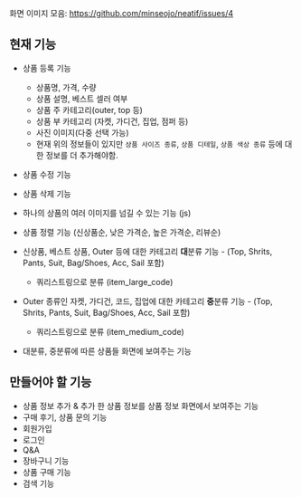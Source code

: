 화면 이미지 모음: https://github.com/minseojo/neatif/issues/4

## 현재 기능
- 상품 등록 기능
  - 상품명, 가격, 수량
  - 상품 설명, 베스트 셀러 여부
  - 상품 주 카테고리(outer, top 등)
  - 상품 부 카테고리 (자켓, 가디건, 집업, 점퍼 등)
  - 사진 이미지(다중 선택 가능)
  - 현재 위의 정보들이 있지만 `상품 사이즈 종류`, `상품 디테일`, `상품 색상 종류` 등에 대한 정보를 더 추가해야함.
- 상품 수정 기능
- 상품 삭제 기능
- 하나의 상품의 여러 이미지를 넘길 수 있는 기능 (js)
- 상품 정렬 기능 (신상품순, 낮은 가격순, 높은 가격순, 리뷰순)

- 신상품, 베스트 상품, Outer 등에 대한 카테고리 **대**분류 기능 - (Top, Shrits, Pants, Suit, Bag/Shoes, Acc, Sail 포함)
  - 쿼리스트링으로 분류 (item_large_code)
- Outer 종류인 자켓, 가디건, 코드, 집업에 대한 카테고리 **중**분류 기능 - (Top, Shrits, Pants, Suit, Bag/Shoes, Acc, Sail 포함)
  - 쿼리스트링으로 분류 (item_medium_code)
- 대분류, 중분류에 따른 상품들 화면에 보여주는 기능

## 만들어야 할 기능
- 상품 정보 추가 & 추가 한 상품 정보를 상품 정보 화면에서 보여주는 기능
- 구매 후기, 상품 문의 기능
- 회원가입
- 로그인
- Q&A
- 장바구니 기능
- 상품 구매 기능
- 검색 기능
